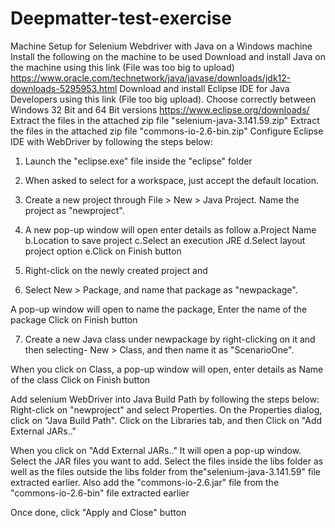# Deepmatter-test-exercise
Machine Setup for Selenium Webdriver with Java on a Windows machine
Install the following on the machine to be used
Download and install Java on the machine using this link (File was too big to upload) https://www.oracle.com/technetwork/java/javase/downloads/jdk12-downloads-5295953.html
Download and install Eclipse IDE for Java Developers using this link (File too big upload). Choose correctly between Windows 32 Bit and 64 Bit versions https://www.eclipse.org/downloads/
Extract the files in the attached zip file "selenium-java-3.141.59.zip"
Extract the files in the attached zip file "commons-io-2.6-bin.zip"
Configure Eclipse IDE with WebDriver by following the steps below:
1. Launch the "eclipse.exe" file inside the "eclipse" folder
2. When asked to select for a workspace, just accept the default location.
3. Create a new project through File > New > Java Project. Name the project as "newproject".

4. A new pop-up window will open enter details as follow
a.Project Name
b.Location to save project
c.Select an execution JRE
d.Select layout project option
e.Click on Finish button

5. Right-click on the newly created project and
6. Select New > Package, and name that package as "newpackage".

A pop-up window will open to name the package,
Enter the name of the package
Click on Finish button

7. Create a new Java class under newpackage by right-clicking on it and then selecting- New > Class, and then name it as "ScenarioOne".

When you click on Class, a pop-up window will open, enter details as
Name of the class
Click on Finish button

Add selenium WebDriver into Java Build Path by following the steps below:
Right-click on "newproject" and select Properties.
On the Properties dialog, click on "Java Build Path".
Click on the Libraries tab, and then
Click on "Add External JARs.."

When you click on "Add External JARs.." It will open a pop-up window. Select the JAR files you want to add. Select the files inside the libs folder as well as the files outside the libs folder from the"selenium-java-3.141.59" file extracted earlier.
Also add the "commons-io-2.6.jar" file from the "commons-io-2.6-bin" file extracted earlier

Once done, click "Apply and Close" button

